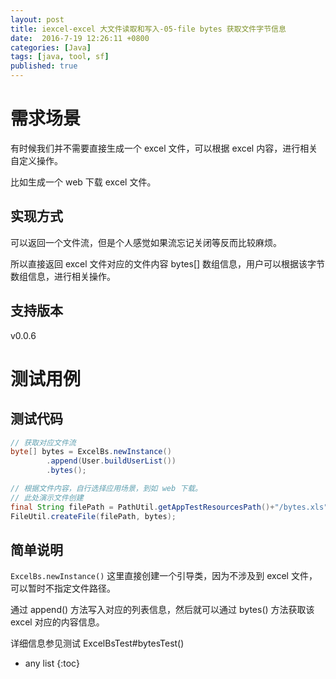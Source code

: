 ```yaml
---
layout: post
title: iexcel-excel 大文件读取和写入-05-file bytes 获取文件字节信息
date:  2016-7-19 12:26:11 +0800
categories: [Java]
tags: [java, tool, sf]
published: true
---
```


# 需求场景

有时候我们并不需要直接生成一个 excel 文件，可以根据 excel 内容，进行相关自定义操作。

比如生成一个 web 下载 excel 文件。

## 实现方式

可以返回一个文件流，但是个人感觉如果流忘记关闭等反而比较麻烦。

所以直接返回 excel 文件对应的文件内容 bytes[] 数组信息，用户可以根据该字节数组信息，进行相关操作。

## 支持版本

v0.0.6

# 测试用例

## 测试代码

```java
// 获取对应文件流
byte[] bytes = ExcelBs.newInstance()
        .append(User.buildUserList())
        .bytes();

// 根据文件内容，自行选择应用场景，到如 web 下载。
// 此处演示文件创建
final String filePath = PathUtil.getAppTestResourcesPath()+"/bytes.xls";
FileUtil.createFile(filePath, bytes);
```

## 简单说明

`ExcelBs.newInstance()` 这里直接创建一个引导类，因为不涉及到 excel 文件，可以暂时不指定文件路径。

通过 append() 方法写入对应的列表信息，然后就可以通过 bytes() 方法获取该 excel 对应的内容信息。

详细信息参见测试 ExcelBsTest#bytesTest()

* any list
{:toc}
